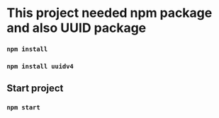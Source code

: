 # This project needed npm package and also UUID package

### `npm install`
### `npm install uuidv4`

## Start project

### `npm start`